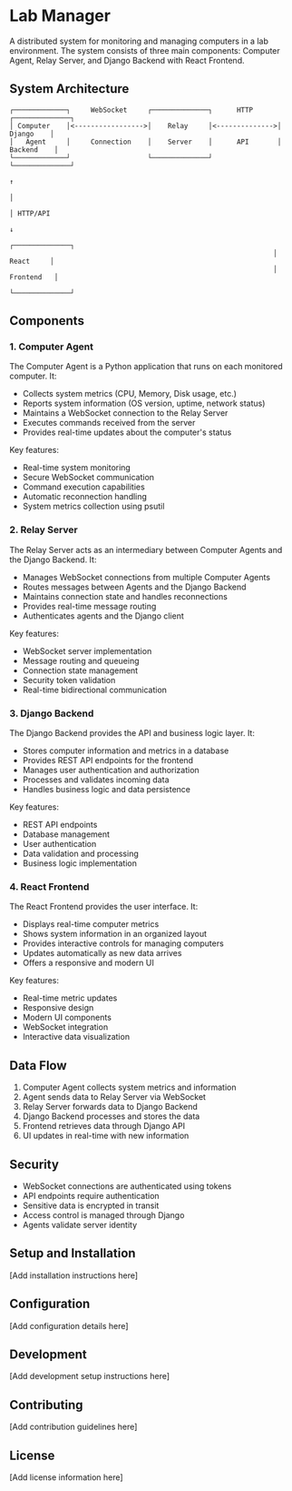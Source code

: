 # Lab Manager

A distributed system for monitoring and managing computers in a lab environment. The system consists of three main components: Computer Agent, Relay Server, and Django Backend with React Frontend.

## System Architecture

```
┌─────────────┐     WebSocket     ┌──────────────┐      HTTP      ┌──────────────┐
│ Computer    │<----------------->│    Relay     │<-------------->│    Django    │
│   Agent     │     Connection    │    Server    │      API       │   Backend    │
└─────────────┘                   └──────────────┘                └──────────────┘
                                                                        ↑
                                                                        │
                                                                        │ HTTP/API
                                                                        ↓
                                                                 ┌──────────────┐
                                                                 │    React     │
                                                                 │   Frontend   │
                                                                 └──────────────┘
```

## Components

### 1. Computer Agent

The Computer Agent is a Python application that runs on each monitored computer. It:

- Collects system metrics (CPU, Memory, Disk usage, etc.)
- Reports system information (OS version, uptime, network status)
- Maintains a WebSocket connection to the Relay Server
- Executes commands received from the server
- Provides real-time updates about the computer's status

Key features:
- Real-time system monitoring
- Secure WebSocket communication
- Command execution capabilities
- Automatic reconnection handling
- System metrics collection using psutil

### 2. Relay Server

The Relay Server acts as an intermediary between Computer Agents and the Django Backend. It:

- Manages WebSocket connections from multiple Computer Agents
- Routes messages between Agents and the Django Backend
- Maintains connection state and handles reconnections
- Provides real-time message routing
- Authenticates agents and the Django client

Key features:
- WebSocket server implementation
- Message routing and queueing
- Connection state management
- Security token validation
- Real-time bidirectional communication

### 3. Django Backend

The Django Backend provides the API and business logic layer. It:

- Stores computer information and metrics in a database
- Provides REST API endpoints for the frontend
- Manages user authentication and authorization
- Processes and validates incoming data
- Handles business logic and data persistence

Key features:
- REST API endpoints
- Database management
- User authentication
- Data validation and processing
- Business logic implementation

### 4. React Frontend

The React Frontend provides the user interface. It:

- Displays real-time computer metrics
- Shows system information in an organized layout
- Provides interactive controls for managing computers
- Updates automatically as new data arrives
- Offers a responsive and modern UI

Key features:
- Real-time metric updates
- Responsive design
- Modern UI components
- WebSocket integration
- Interactive data visualization

## Data Flow

1. Computer Agent collects system metrics and information
2. Agent sends data to Relay Server via WebSocket
3. Relay Server forwards data to Django Backend
4. Django Backend processes and stores the data
5. Frontend retrieves data through Django API
6. UI updates in real-time with new information

## Security

- WebSocket connections are authenticated using tokens
- API endpoints require authentication
- Sensitive data is encrypted in transit
- Access control is managed through Django
- Agents validate server identity

## Setup and Installation

[Add installation instructions here]

## Configuration

[Add configuration details here]

## Development

[Add development setup instructions here]

## Contributing

[Add contribution guidelines here]

## License

[Add license information here]
